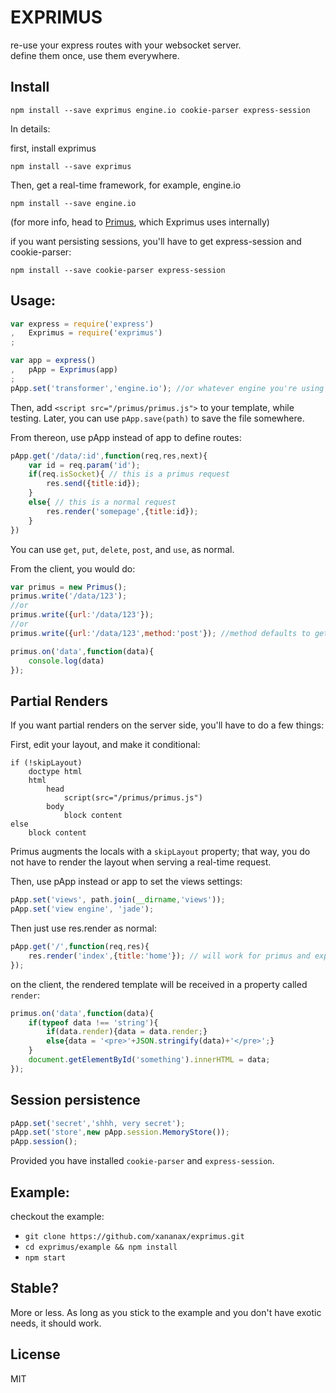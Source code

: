 # EXPRIMUS

re-use your express routes with your websocket server.  
define them once, use them everywhere.

## Install
```
npm install --save exprimus engine.io cookie-parser express-session
```

In details:

first, install exprimus
```
npm install --save exprimus
```

Then, get a real-time framework, for example, engine.io
```
npm install --save engine.io
```
(for more info, head to [Primus](https://github.com/primus/primus), which Exprimus uses internally)

if you want persisting sessions, you'll have to get express-session and cookie-parser:
```
npm install --save cookie-parser express-session
```

## Usage:

```javascript
var express = require('express')
,   Exprimus = require('exprimus')
;

var app = express()
,   pApp = Exprimus(app)
;
pApp.set('transformer','engine.io'); //or whatever engine you're using
```

Then, add `<script src="/primus/primus.js">` to your template, while testing. Later, you can use `pApp.save(path)` to save the file somewhere.

From thereon, use pApp instead of app to define routes:
```javascript
pApp.get('/data/:id',function(req,res,next){
    var id = req.param('id');
    if(req.isSocket){ // this is a primus request
        res.send({title:id});
    }
    else{ // this is a normal request
        res.render('somepage',{title:id});
    }
})
```

You can use `get`, `put`, `delete`, `post`, and `use`, as normal.

From the client, you would do:
```javascript
var primus = new Primus();
primus.write('/data/123');
//or
primus.write({url:'/data/123'});
//or
primus.write({url:'/data/123',method:'post'}); //method defaults to get

primus.on('data',function(data){
    console.log(data)    
});
```

## Partial Renders

If you want partial renders on the server side, you'll have to do a few things:

First, edit your layout, and make it conditional:
```jade
if (!skipLayout)
    doctype html
    html
        head
            script(src="/primus/primus.js")
        body
            block content
else
    block content
```

Primus augments the locals with a `skipLayout` property; that way, you do not have to render the layout when serving a real-time request.

Then, use pApp instead or app to set the views settings:
```javascript
pApp.set('views', path.join(__dirname,'views'));
pApp.set('view engine', 'jade');
```

Then just use res.render as normal:

```javascript
pApp.get('/',function(req,res){
    res.render('index',{title:'home'}); // will work for primus and express requests
});
```

on the client, the rendered template will be received in a property called `render`:
```javascript
primus.on('data',function(data){
    if(typeof data !== 'string'){
        if(data.render){data = data.render;}
        else{data = '<pre>'+JSON.stringify(data)+'</pre>';}
    }
    document.getElementById('something').innerHTML = data;
});
```

## Session persistence

```javascript
pApp.set('secret','shhh, very secret');
pApp.set('store',new pApp.session.MemoryStore());
pApp.session();
```

Provided you have installed `cookie-parser` and `express-session`.

## Example:

checkout the example:

- `git clone https://github.com/xananax/exprimus.git`
- `cd exprimus/example && npm install`
- `npm start`

## Stable?

More or less. As long as you stick to the example and you don't have exotic needs, it should work.

## License

MIT
